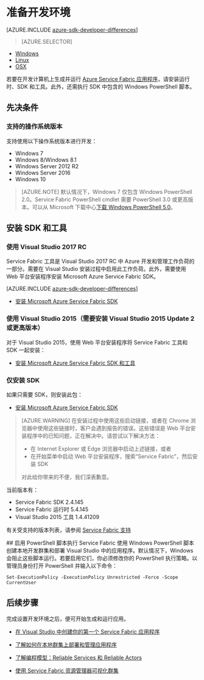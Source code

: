 <properties
    pageTitle="设置开发环境 | Azure"
    description="安装运行时、SDK 和工具并创建本地开发群集。完成此设置后，你就可以开始生成应用程序。"
    services="service-fabric"
    documentationcenter=".net"
    author="rwike77"
    manager="timlt"
    editor="" />
<tags
    ms.assetid="b94e2d2e-435c-474a-ae34-4adecd0e6f8f"
    ms.service="service-fabric"
    ms.devlang="dotNet"
    ms.topic="get-started-article"
    ms.tgt_pltfrm="NA"
    ms.workload="NA"
    ms.date="12/15/2016"
    wacn.date="02/21/2017"
    ms.author="ryanwi, mikhegn" />

# 准备开发环境

[AZURE.INCLUDE [azure-sdk-developer-differences](../../includes/azure-sdk-developer-differences.md)]

>[AZURE.SELECTOR]
- [Windows](/documentation/articles/service-fabric-get-started/)
- [Linux](/documentation/articles/service-fabric-get-started-linux/)
- [OSX](/documentation/articles/service-fabric-get-started-mac/)



 若要在开发计算机上生成并运行 [Azure Service Fabric 应用程序][1]，请安装运行时、SDK 和工具。此外，还需执行 SDK 中包含的 Windows PowerShell 脚本。

## 先决条件
### 支持的操作系统版本
支持使用以下操作系统版本进行开发：

* Windows 7
* Windows 8/Windows 8.1
* Windows Server 2012 R2
* Windows Server 2016
* Windows 10

>[AZURE.NOTE] 默认情况下，Windows 7 仅包含 Windows PowerShell 2.0。Service Fabric PowerShell cmdlet 需要 PowerShell 3.0 或更高版本。可以从 Microsoft 下载中心[下载 Windows PowerShell 5.0][powershell5-download]。

## 安装 SDK 和工具
### 使用 Visual Studio 2017 RC
Service Fabric 工具是 Visual Studio 2017 RC 中 Azure 开发和管理工作负荷的一部分。需要在 Visual Studio 安装过程中启用此工作负荷。此外，需要使用 Web 平台安装程序安装 Microsoft Azure Service Fabric SDK。

[AZURE.INCLUDE [azure-sdk-developer-differences](../../includes/azure-visual-studio-login-guide.md)]

* [安装 Microsoft Azure Service Fabric SDK][core-sdk]

### 使用 Visual Studio 2015（需要安装 Visual Studio 2015 Update 2 或更高版本）
对于 Visual Studio 2015，使用 Web 平台安装程序将 Service Fabric 工具和 SDK 一起安装：

* [安装 Microsoft Azure Service Fabric SDK 和工具][full-bundle-vs2015]

### 仅安装 SDK
如果只需要 SDK，则安装此包：
* [安装 Microsoft Azure Service Fabric SDK][core-sdk]

> [AZURE.WARNING]
在安装过程中使用这些启动链接，或者在 Chrome 浏览器中使用这些链接时，客户会遇到报告的错误。这些错误是 Web 平台安装程序中的已知问题，正在解决中。请尝试以下解决方法：
>- 在 Internet Explorer 或 Edge 浏览器中启动上述链接，或者
>- 在开始菜单中启动 Web 平台安装程序，搜索“Service Fabric”，然后安装 SDK
> 
> 对此给你带来的不便，我们深表歉意。

当前版本有：
* Service Fabric SDK 2.4.145
* Service Fabric 运行时 5.4.145
* Visual Studio 2015 工具 1.4.41209

有关受支持的版本列表，请参阅 [Service Fabric 支持](/documentation/articles/service-fabric-support/)

##<a name="enable-powershell-script-execution"></a> 启用 PowerShell 脚本执行
Service Fabric 使用 Windows PowerShell 脚本创建本地开发群集和部署 Visual Studio 中的应用程序。默认情况下，Windows 会阻止这些脚本运行。若要启用它们，你必须修改你的 PowerShell 执行策略。以管理员身份打开 PowerShell 并输入以下命令：


	Set-ExecutionPolicy -ExecutionPolicy Unrestricted -Force -Scope CurrentUser


## 后续步骤
完成设置开发环境之后，便可开始生成和运行应用。

- [在 Visual Studio 中创建你的第一个 Service Fabric 应用程序](/documentation/articles/service-fabric-create-your-first-application-in-visual-studio/)
- [了解如何在本地群集上部署和管理应用程序](/documentation/articles/service-fabric-get-started-with-a-local-cluster/)
- [了解编程模型：Reliable Services 和 Reliable Actors](/documentation/articles/service-fabric-choose-framework/)

- [使用 Service Fabric 资源管理器可视化群集](/documentation/articles/service-fabric-visualizing-your-cluster/)

[1]: /home/features/service-fabric "Service Fabric 活动页"
[2]: http://go.microsoft.com/fwlink/?LinkId=517106 "VS RC"
[full-bundle-vs2015]: http://www.microsoft.com/web/handlers/webpi.ashx?command=getinstallerredirect&appid=MicrosoftAzure-ServiceFabric-VS2015 "VS 2015 WebPI 链接"
[full-bundle-dev15]: http://www.microsoft.com/web/handlers/webpi.ashx?command=getinstallerredirect&appid=MicrosoftAzure-ServiceFabric-Dev15 "Dev15 WebPI 链接"
[core-sdk]: http://www.microsoft.com/web/handlers/webpi.ashx?command=getinstallerredirect&appid=MicrosoftAzure-ServiceFabric-CoreSDK "Core SDK WebPI 链接"
[powershell5-download]: https://www.microsoft.com/en-us/download/details.aspx?id=50395

<!---HONumber=Mooncake_0116_2017-->
<!--update: add introduction to support windows server 2016 and visual studio 2017 rc-->